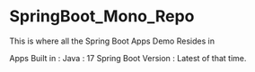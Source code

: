 # SpringBoot_Mono_Repo
 This is where all the Spring Boot Apps Demo Resides in 

Apps Built in :
 Java : 17
 Spring Boot Version : Latest of that time.